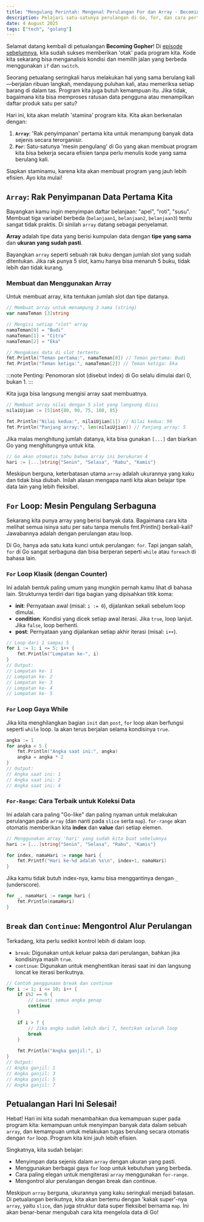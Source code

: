 ```yaml
---
title: "Mengulang Perintah: Mengenal Perulangan For dan Array - Becoming Gopher"
description: Pelajari satu-satunya perulangan di Go, for, dan cara pertama kita untuk menyimpan sekumpulan data sejenis secara berurutan dengan array.
date: 4 August 2025
tags: ["tech", "golang"]
---
```


Selamat datang kembali di petualangan **Becoming Gopher**! Di [episode sebelumnya](/blog/otak-program-logika-percabangan-dengan-if-dan-switch), kita sudah sukses memberikan 'otak' pada program kita. Kode kita sekarang bisa menganalisis kondisi dan memilih jalan yang berbeda menggunakan `if` dan `switch`.

Seorang petualang seringkali harus melakukan hal yang sama berulang kali—berjalan ribuan langkah, mendayung puluhan kali, atau memeriksa setiap barang di dalam tas. Program kita juga butuh kemampuan itu. Jika tidak, bagaimana kita bisa memproses ratusan data pengguna atau menampilkan daftar produk satu per satu?

Hari ini, kita akan melatih 'stamina' program kita. Kita akan berkenalan dengan:
1.  **`Array`**: 'Rak penyimpanan' pertama kita untuk menampung banyak data sejenis secara terorganisir.
2.  **`For`**: Satu-satunya 'mesin pengulang' di Go yang akan membuat program kita bisa bekerja secara efisien tanpa perlu menulis kode yang sama berulang kali.

Siapkan staminamu, karena kita akan membuat program yang jauh lebih efisien. Ayo kita mulai!

## `Array`: Rak Penyimpanan Data Pertama Kita

Bayangkan kamu ingin menyimpan daftar belanjaan: "apel", "roti", "susu". Membuat tiga variabel berbeda (`belanjaan1`, `belanjaan2`, `belanjaan3`) tentu sangat tidak praktis. Di sinilah `array` datang sebagai penyelamat.

**Array** adalah tipe data yang berisi kumpulan data dengan **tipe yang sama** dan **ukuran yang sudah pasti**.

Bayangkan `array` seperti sebuah rak buku dengan jumlah slot yang sudah ditentukan. Jika rak punya 5 slot, kamu hanya bisa menaruh 5 buku, tidak lebih dan tidak kurang.

### Membuat dan Menggunakan Array

Untuk membuat array, kita tentukan jumlah slot dan tipe datanya.

```go
// Membuat array untuk menampung 3 nama (string)
var namaTeman [3]string

// Mengisi setiap "slot" array
namaTeman[0] = "Budi"
namaTeman[1] = "Citra"
namaTeman[2] = "Eka"

// Mengakses data di slot tertentu
fmt.Println("Teman pertama:", namaTeman[0]) // Teman pertama: Budi
fmt.Println("Teman ketiga:", namaTeman[2]) // Teman ketiga: Eka
```

:::note
Penting: Penomoran slot (disebut index) di Go selalu dimulai dari 0, bukan 1.
:::

Kita juga bisa langsung mengisi array saat membuatnya.

```go
// Membuat array nilai dengan 5 slot yang langsung diisi
nilaiUjian := [5]int{80, 90, 75, 100, 85}

fmt.Println("Nilai kedua:", nilaiUjian[1]) // Nilai kedua: 90
fmt.Println("Panjang array:", len(nilaiUjian)) // Panjang array: 5
```

Jika malas menghitung jumlah datanya, kita bisa gunakan `[...]` dan biarkan Go yang menghitungnya untuk kita.

```go
// Go akan otomatis tahu bahwa array ini berukuran 4
hari := [...]string{"Senin", "Selasa", "Rabu", "Kamis"}
```

Meskipun berguna, keterbatasan utama `array` adalah ukurannya yang kaku dan tidak bisa diubah. Inilah alasan mengapa nanti kita akan belajar tipe data lain yang lebih fleksibel.

## `For` Loop: Mesin Pengulang Serbaguna
Sekarang kita punya array yang berisi banyak data. Bagaimana cara kita melihat semua isinya satu per satu tanpa menulis fmt.Println() berkali-kali? Jawabannya adalah dengan perulangan atau loop.

Di Go, hanya ada satu kata kunci untuk perulangan: `for`. Tapi jangan salah, `for` di Go sangat serbaguna dan bisa berperan seperti `while` atau `foreach` di bahasa lain.

### `For` Loop Klasik (dengan Counter)
Ini adalah bentuk paling umum yang mungkin pernah kamu lihat di bahasa lain. Strukturnya terdiri dari tiga bagian yang dipisahkan titik koma:
- **init**: Pernyataan awal (misal: `i := 0`), dijalankan sekali sebelum loop dimulai.
- **condition**: Kondisi yang dicek setiap awal iterasi. Jika `true`, loop lanjut. Jika `false`, loop berhenti.
- **post**: Pernyataan yang dijalankan setiap akhir iterasi (misal: `i++`).
  
```go
// Loop dari 1 sampai 5
for i := 1; i <= 5; i++ {
    fmt.Println("Lompatan ke-", i)
}
// Output:
// Lompatan ke- 1
// Lompatan ke- 2
// Lompatan ke- 3
// Lompatan ke- 4
// Lompatan ke- 5
```

### `For` Loop Gaya While
Jika kita menghilangkan bagian `init` dan `post`, `for` loop akan berfungsi seperti `while` loop. Ia akan terus berjalan selama kondisinya `true`.

```go
angka := 1
for angka < 5 {
    fmt.Println("Angka saat ini:", angka)
    angka = angka * 2
}
// Output:
// Angka saat ini: 1
// Angka saat ini: 2
// Angka saat ini: 4
```

### `For-Range`: Cara Terbaik untuk Koleksi Data
Ini adalah cara paling "Go-like" dan paling nyaman untuk melakukan perulangan pada `array` (dan nanti pada `slice` serta `map`). `for-range` akan otomatis memberikan kita **index** dan **value** dari setiap elemen.

```go
// Menggunakan array 'hari' yang sudah kita buat sebelumnya
hari := [...]string{"Senin", "Selasa", "Rabu", "Kamis"}

for index, namaHari := range hari {
    fmt.Printf("Hari ke-%d adalah %s\n", index+1, namaHari)
}
```

Jika kamu tidak butuh index-nya, kamu bisa menggantinya dengan `_` (underscore).

```go
for _, namaHari := range hari {
    fmt.Println(namaHari)
}
```

## `Break` dan `Continue`: Mengontrol Alur Perulangan
Terkadang, kita perlu sedikit kontrol lebih di dalam loop.
- `break`: Digunakan untuk keluar paksa dari perulangan, bahkan jika kondisinya masih `true`.
- `continue`: Digunakan untuk menghentikan iterasi saat ini dan langsung loncat ke iterasi berikutnya.

```go
// Contoh penggunaan break dan continue
for i := 1; i <= 10; i++ {
    if i%2 == 0 {
        // Lewati semua angka genap
        continue
    }

    if i > 7 {
        // Jika angka sudah lebih dari 7, hentikan seluruh loop
        break
    }
    
    fmt.Println("Angka ganjil:", i)
}
// Output:
// Angka ganjil: 1
// Angka ganjil: 3
// Angka ganjil: 5
// Angka ganjil: 7
```

## Petualangan Hari Ini Selesai!
Hebat! Hari ini kita sudah menambahkan dua kemampuan super pada program kita: kemampuan untuk menyimpan banyak data dalam sebuah `array`, dan kemampuan untuk melakukan tugas berulang secara otomatis dengan `for` loop. Program kita kini jauh lebih efisien.

Singkatnya, kita sudah belajar:
- Menyimpan data sejenis dalam `array` dengan ukuran yang pasti.
- Menggunakan berbagai gaya `for` loop untuk kebutuhan yang berbeda.
- Cara paling elegan untuk mengiterasi `array` menggunakan `for-range`.
- Mengontrol alur perulangan dengan break dan continue.

Meskipun `array` berguna, ukurannya yang kaku seringkali menjadi batasan. Di petualangan berikutnya, kita akan bertemu dengan 'kakak super'-nya `array`, yaitu `slice`, dan juga struktur data super fleksibel bernama `map`. Ini akan benar-benar mengubah cara kita mengelola data di Go!

<!-- Punya pertanyaan atau ingin mencoba membuat perulangan versimu sendiri? Bagikan di kolom komentar! Sampai jumpa di bagian kelima! -->
